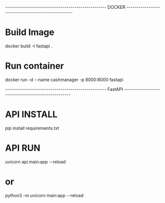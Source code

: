 ---------------------------------------------------  DOCKER ---------------------------------------------------

# Build Image

docker build -t fastapi .

# Run container

docker run -d --name cashmanager -p 8000:8000 fastapi




---------------------------------------------------  FastAPI ---------------------------------------------------


# API INSTALL

pip install requirements.txt

# API RUN

uvicorn api.main:app --reload
# or
python3 -m uvicorn main:app --reload

